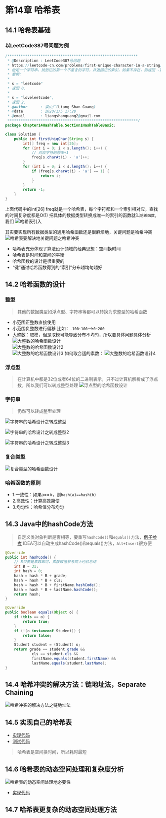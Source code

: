 # 第14章 哈希表
## 14.1 哈希表基础
### 以LeetCode387号问题为例
```java
/***********************************************************
 * @Description : LeetCode387号问题
 * https://leetcode-cn.com/problems/first-unique-character-in-a-string/
 * 给定一个字符串，找到它的第一个不重复的字符，并返回它的索引。如果不存在，则返回 -1
 * 案例:
 *
 * s = "leetcode"
 * 返回 0.
 *
 * s = "loveleetcode",
 * 返回 2.
 * @author      : 梁山广(Liang Shan Guang)
 * @date        : 2020/1/5 17:28
 * @email       : liangshanguang2@gmail.com
 ***********************************************************/
package Chapter14HashTable.Section1HashTableBasic;

class Solution {
    public int firstUniqChar(String s) {
        int[] freq = new int[26];
        for (int i = 0; i < s.length(); i++) {
            // 对应字符的频率+1
            freq[s.charAt(i) - 'a']++;
        }
        for (int i = 0; i < s.length(); i++) {
            if (freq[s.charAt(i) - 'a'] == 1) {
                return i;
            }
        }
        return -1;
    }
}
```
上面代码中的int[26] freq就是一个哈希表，每个字符都和一个索引相对应，查找的时间复杂度都是O(1)
把具体的数据类型转换成唯一的索引的函数就叫`哈希函数`，我们
![哈希表引入](images/第14章_哈希表/哈希表引入.png)

其实要实现所有数据类型的通用哈希函数还是很麻烦地，关键问题是哈希冲突
![哈希表要解决地关键问题之哈希冲突](images/第14章_哈希表/哈希表要解决地关键问题之哈希冲突.png)

+ 哈希表充分体现了算法设计领域的经典思想：空间换时间
+ 哈希表是时间和空间的平衡
+ 哈希函数的设计是很重要的
+ “键”通过哈希函数得到的“索引”分布越均匀越好

## 14.2 哈希函数的设计

### 整型
> 其他的数据类型如浮点型、字符串等都可以转换为求整型的哈希函数
+ 小范围正整数直接使用
+ 小范围负整数进行偏移 比如：`-100~100`-->`0~200`
+ 大整数：取模，但是取模可能导致分布不均匀，所以要具体问题具体分析
  ![大整数的哈希函数设计](images/第14章_哈希表/大整数的哈希函数设计.png)
  <br/>
  ![大整数的哈希函数设计2](images/第14章_哈希表/大整数的哈希函数设计2.png)
  <br/>
  ![大整数的哈希函数设计3](images/第14章_哈希表/大整数的哈希函数设计3.png)
  如何取合适的素数：
  ![大整数的哈希函数设计4](images/第14章_哈希表/大整数的哈希函数设计4.png)
### 浮点型
> 在计算机中都是32位或者64位的二进制表示，只不过计算机解析成了浮点数，所以我们可以转成整型处理
![浮点型的哈希函数设计](images/第14章_哈希表/浮点型的哈希函数设计.png)

### 字符串
> 仍然可以转成整型处理

![字符串的哈希设计之转成整型](images/第14章_哈希表/字符串的哈希设计之转成整型.png)

![字符串的哈希设计之转成整型2](images/第14章_哈希表/字符串的哈希设计之转成整型2.png)

![字符串的哈希设计之转成整型3](images/第14章_哈希表/字符串的哈希设计之转成整型3.png)

### 复合类型
![复合类型的哈希函数设计](images/第14章_哈希表/复合类型的哈希函数设计.png)

### 哈希函数的原则
+ 1.一致性：如果a==b，则`hash(a)==hash(b)`
+ 2.高效性：计算高效简便
+ 3.均匀性：哈希值分布均匀

## 14.3 Java中的hashCode方法
> 自定义类对象判断是否相等，要重写`hashCode()`和`equals()`方法，[例子参考](src/main/java/Chapter14HashTable/Section3HashCodeInJDK/Student.java)
>IDEA可以自动生成hashCode()和equals()方法，`Alt+Insert`很方便
```java
@Override
public int hashCode() {
    // B只要是素数即可，素数取值参考网上经验总结
    int B = 31;
    int hash = 0;
    hash = hash * B + grade;
    hash = hash * B + cls;
    hash = hash * B + firstName.hashCode();
    hash = hash * B + lastName.hashCode();
    return hash;
}

@Override
public boolean equals(Object o) {
    if (this == o) {
        return true;
    }
    if (!(o instanceof Student)) {
        return false;
    }
    Student student = (Student) o;
    return grade == student.grade &&
            cls == student.cls &&
            firstName.equals(student.firstName) &&
            lastName.equals(student.lastName);
}
```

## 14.4 哈希冲突的解决方法：链地址法，Separate Chaining
![哈希冲突的解决方法之链地址法](images/第14章_哈希表/哈希冲突的解决方法之链地址法.png)

##  14.5 实现自己的哈希表
+ [实现代码](src/main/java/Chapter14HashTable/Section5MyHashTable/HashTable.java)
+ [测试代码](src/main/java/Chapter14HashTable/Section5MyHashTable/Main.java)
 > 哈希表是空间换时间，所以耗时最短

## 14.6 哈希表的动态空间处理和复杂度分析
![哈希表的动态空间处理地必要性](images/第14章_哈希表/哈希表的动态空间处理地必要性.png)
+ [实现代码](src/main/java/Chapter14HashTable/Section6DynamicHashTable/HashTable.java)

## 14.7 哈希表更复杂的动态空间处理方法
